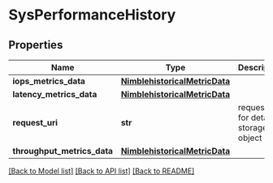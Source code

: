 # SysPerformanceHistory

## Properties
Name | Type | Description | Notes
------------ | ------------- | ------------- | -------------
**iops_metrics_data** | [**NimblehistoricalMetricData**](NimblehistoricalMetricData.md) |  | [optional] 
**latency_metrics_data** | [**NimblehistoricalMetricData**](NimblehistoricalMetricData.md) |  | [optional] 
**request_uri** | **str** | requestUri for detailed storage object | [optional] 
**throughput_metrics_data** | [**NimblehistoricalMetricData**](NimblehistoricalMetricData.md) |  | [optional] 

[[Back to Model list]](../README.md#documentation-for-models) [[Back to API list]](../README.md#documentation-for-api-endpoints) [[Back to README]](../README.md)


